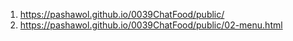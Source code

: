 1. <https://pashawol.github.io/0039ChatFood/public/>
2. <https://pashawol.github.io/0039ChatFood/public/02-menu.html>
